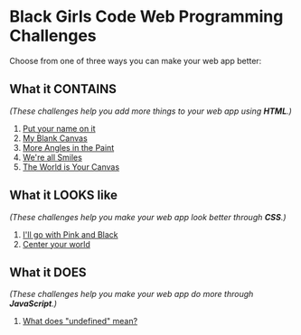 # Black Girls Code Web Programming Challenges

Choose from one of three ways you can make your web app better:

## What it CONTAINS
_(These challenges help you add more things to your web app using **HTML**.)_

1. [Put your name on it](add-name.md)
2. [My Blank Canvas](canvas-1.md)
3. [More Angles in the Paint](canvas-2.md)
4. [We're all Smiles](canvas-3.md)
5. [The World is Your Canvas](canvas-4.md)

## What it LOOKS like
_(These challenges help you make your web app look better through **CSS**.)_

1. [I'll go with Pink and Black](change-colors.md)
2. [Center your world](https://github.com/BGC-LA-Pivotal/challenges/blob/master/center-page-elements.md)


## What it DOES
_(These challenges help you make your web app do more through **JavaScript**.)_

1. [What does "undefined" mean?](fix-bug.md)
